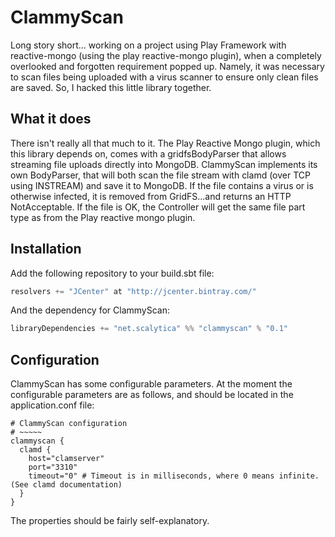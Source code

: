 
# ClammyScan

Long story short... working on a project using Play Framework with reactive-mongo (using the play reactive-mongo plugin), when a completely overlooked and forgotten requirement popped up. Namely, it was necessary to scan files being uploaded with a virus scanner to ensure only clean files are saved. So, I hacked this little library together.

## What it does

There isn't really all that much to it. The Play Reactive Mongo plugin, which this library depends on, comes with a gridfsBodyParser that allows streaming file uploads directly into MongoDB. ClammyScan implements its own BodyParser, that will both scan the file stream with clamd (over TCP using INSTREAM) and save it to MongoDB. If the file contains a virus or is otherwise infected, it is removed from GridFS...and returns an HTTP NotAcceptable. If the file is OK, the Controller will get the same file part type as from the Play reactive mongo plugin.

## Installation

Add the following repository to your build.sbt file:

```scala
resolvers += "JCenter" at "http://jcenter.bintray.com/"
```
And the dependency for ClammyScan:

```scala
libraryDependencies += "net.scalytica" %% "clammyscan" % "0.1"
```



## Configuration

ClammyScan has some configurable parameters. At the moment the configurable parameters are as follows, and should be located in the application.conf file:

```
# ClammyScan configuration
# ~~~~~
clammyscan {
  clamd {
    host="clamserver"
    port="3310"
    timeout="0" # Timeout is in milliseconds, where 0 means infinite. (See clamd documentation)
  }
}
```
The properties should be fairly self-explanatory.



